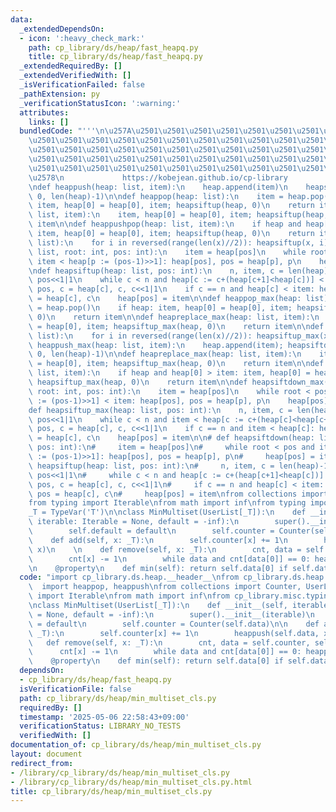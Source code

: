 ```yaml
---
data:
  _extendedDependsOn:
  - icon: ':heavy_check_mark:'
    path: cp_library/ds/heap/fast_heapq.py
    title: cp_library/ds/heap/fast_heapq.py
  _extendedRequiredBy: []
  _extendedVerifiedWith: []
  _isVerificationFailed: false
  _pathExtension: py
  _verificationStatusIcon: ':warning:'
  attributes:
    links: []
  bundledCode: "'''\n\u257A\u2501\u2501\u2501\u2501\u2501\u2501\u2501\u2501\u2501\u2501\
    \u2501\u2501\u2501\u2501\u2501\u2501\u2501\u2501\u2501\u2501\u2501\u2501\u2501\
    \u2501\u2501\u2501\u2501\u2501\u2501\u2501\u2501\u2501\u2501\u2501\u2501\u2501\
    \u2501\u2501\u2501\u2501\u2501\u2501\u2501\u2501\u2501\u2501\u2501\u2501\u2501\
    \u2501\u2501\u2501\u2501\u2501\u2501\u2501\u2501\u2501\u2501\u2501\u2501\u2501\
    \u2578\n             https://kobejean.github.io/cp-library               \n'''\n\
    \ndef heappush(heap: list, item):\n    heap.append(item)\n    heapsiftdown(heap,\
    \ 0, len(heap)-1)\n\ndef heappop(heap: list):\n    item = heap.pop()\n    if heap:\
    \ item, heap[0] = heap[0], item; heapsiftup(heap, 0)\n    return item\n\ndef heapreplace(heap:\
    \ list, item):\n    item, heap[0] = heap[0], item; heapsiftup(heap, 0)\n    return\
    \ item\n\ndef heappushpop(heap: list, item):\n    if heap and heap[0] < item:\
    \ item, heap[0] = heap[0], item; heapsiftup(heap, 0)\n    return item\n\ndef heapify(x:\
    \ list):\n    for i in reversed(range(len(x)//2)): heapsiftup(x, i)\n\ndef heapsiftdown(heap:\
    \ list, root: int, pos: int):\n    item = heap[pos]\n    while root < pos and\
    \ item < heap[p := (pos-1)>>1]: heap[pos], pos = heap[p], p\n    heap[pos] = item\n\
    \ndef heapsiftup(heap: list, pos: int):\n    n, item, c = len(heap)-1, heap[pos],\
    \ pos<<1|1\n    while c < n and heap[c := c+(heap[c+1]<heap[c])] < item: heap[pos],\
    \ pos, c = heap[c], c, c<<1|1\n    if c == n and heap[c] < item: heap[pos], pos\
    \ = heap[c], c\n    heap[pos] = item\n\ndef heappop_max(heap: list):\n    item\
    \ = heap.pop()\n    if heap: item, heap[0] = heap[0], item; heapsiftup_max(heap,\
    \ 0)\n    return item\n\ndef heapreplace_max(heap: list, item):\n    item, heap[0]\
    \ = heap[0], item; heapsiftup_max(heap, 0)\n    return item\n\ndef heapify_max(x:\
    \ list):\n    for i in reversed(range(len(x)//2)): heapsiftup_max(x, i)\n\ndef\
    \ heappush_max(heap: list, item):\n    heap.append(item); heapsiftdown_max(heap,\
    \ 0, len(heap)-1)\n\ndef heapreplace_max(heap: list, item):\n    item, heap[0]\
    \ = heap[0], item; heapsiftup_max(heap, 0)\n    return item\n\ndef heappushpop_max(heap:\
    \ list, item):\n    if heap and heap[0] > item: item, heap[0] = heap[0], item;\
    \ heapsiftup_max(heap, 0)\n    return item\n\ndef heapsiftdown_max(heap: list,\
    \ root: int, pos: int):\n    item = heap[pos]\n    while root < pos and heap[p\
    \ := (pos-1)>>1] < item: heap[pos], pos = heap[p], p\n    heap[pos] = item\n\n\
    def heapsiftup_max(heap: list, pos: int):\n    n, item, c = len(heap)-1, heap[pos],\
    \ pos<<1|1\n    while c < n and item < heap[c := c+(heap[c]<heap[c+1])]: heap[pos],\
    \ pos, c = heap[c], c, c<<1|1\n    if c == n and item < heap[c]: heap[pos], pos\
    \ = heap[c], c\n    heap[pos] = item\n\n# def heapsiftdown(heap: list, root: int,\
    \ pos: int):\n#     item = heap[pos]\n#     while root < pos and item < heap[p\
    \ := (pos-1)>>1]: heap[pos], pos = heap[p], p\n#     heap[pos] = item\n\n# def\
    \ heapsiftup(heap: list, pos: int):\n#     n, item, c = len(heap)-1, heap[pos],\
    \ pos<<1|1\n#     while c < n and heap[c := c+(heap[c+1]<heap[c])] < item: heap[pos],\
    \ pos, c = heap[c], c, c<<1|1\n#     if c == n and heap[c] < item: heap[pos],\
    \ pos = heap[c], c\n#     heap[pos] = item\nfrom collections import Counter, UserList\n\
    from typing import Iterable\nfrom math import inf\nfrom typing import TypeVar\n\
    _T = TypeVar('T')\n\nclass MinMultiset(UserList[_T]):\n    def __init__(self,\
    \ iterable: Iterable = None, default = -inf):\n        super().__init__(iterable)\n\
    \        self.default = default\n        self.counter = Counter(self.data)\n\n\
    \    def add(self, x: _T):\n        self.counter[x] += 1\n        heappush(self.data,\
    \ x)\n    \n    def remove(self, x: _T):\n        cnt, data = self.counter, self.data\n\
    \        cnt[x] -= 1\n        while data and cnt[data[0]] == 0: heappop(data)\n\
    \n    @property\n    def min(self): return self.data[0] if self.data else self.default\n"
  code: "import cp_library.ds.heap.__header__\nfrom cp_library.ds.heap.fast_heapq\
    \  import heappop, heappush\nfrom collections import Counter, UserList\nfrom typing\
    \ import Iterable\nfrom math import inf\nfrom cp_library.misc.typing import _T\n\
    \nclass MinMultiset(UserList[_T]):\n    def __init__(self, iterable: Iterable\
    \ = None, default = -inf):\n        super().__init__(iterable)\n        self.default\
    \ = default\n        self.counter = Counter(self.data)\n\n    def add(self, x:\
    \ _T):\n        self.counter[x] += 1\n        heappush(self.data, x)\n    \n \
    \   def remove(self, x: _T):\n        cnt, data = self.counter, self.data\n  \
    \      cnt[x] -= 1\n        while data and cnt[data[0]] == 0: heappop(data)\n\n\
    \    @property\n    def min(self): return self.data[0] if self.data else self.default\n"
  dependsOn:
  - cp_library/ds/heap/fast_heapq.py
  isVerificationFile: false
  path: cp_library/ds/heap/min_multiset_cls.py
  requiredBy: []
  timestamp: '2025-05-06 22:58:43+09:00'
  verificationStatus: LIBRARY_NO_TESTS
  verifiedWith: []
documentation_of: cp_library/ds/heap/min_multiset_cls.py
layout: document
redirect_from:
- /library/cp_library/ds/heap/min_multiset_cls.py
- /library/cp_library/ds/heap/min_multiset_cls.py.html
title: cp_library/ds/heap/min_multiset_cls.py
---
```

